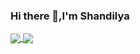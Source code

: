 ### Hi there 👋,I'm Shandilya

<!--
**Shandy100/Shandy100** is a ✨ _special_ ✨ repository because its `README.md` (this file) appears on your GitHub profile.

Here are some ideas to get you started:

- 🔭 I’m currently working on ...
- 🌱 I’m currently learning ...
- 👯 I’m looking to collaborate on ...
- 🤔 I’m looking for help with ...
- 💬 Ask me about ...
- 📫 How to reach me: ...
- 😄 Pronouns: ...
- ⚡ Fun fact: ...
-->

<a href="https://github.com/Shandy100/github-readme-stats">
  <img align="center" src="https://github-readme-stats.vercel.app/api/top-langs/?username=Shandy100&layout=compact)](https://github.com/Shandy100/github-readme-stats)" />
</a>
<a href="https://github-readme-stats.vercel.app/api?username=Shandy100&show_icons=true&theme=algolia">
  <img align="center" src="https://github-readme-stats.vercel.app/api?username=Shandy100&show_icons=true&theme=algolia" />
</a>
